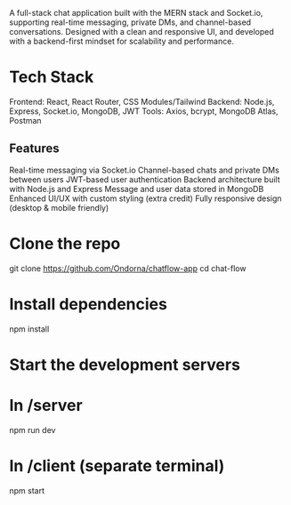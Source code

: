 A full-stack chat application built with the MERN stack and Socket.io, supporting real-time messaging, private DMs, and channel-based conversations.
Designed with a clean and responsive UI, and developed with a backend-first mindset for scalability and performance.
# Tech Stack
Frontend: React, React Router, CSS Modules/Tailwind
Backend: Node.js, Express, Socket.io, MongoDB, JWT
Tools: Axios, bcrypt, MongoDB Atlas, Postman

## Features
Real-time messaging via Socket.io
Channel-based chats and private DMs between users
JWT-based user authentication
Backend architecture built with Node.js and Express
Message and user data stored in MongoDB
Enhanced UI/UX with custom styling (extra credit)
Fully responsive design (desktop & mobile friendly)

# Clone the repo
git clone https://github.com/Ondorna/chatflow-app
cd chat-flow

# Install dependencies
npm install

# Start the development servers
# In /server
npm run dev

# In /client (separate terminal)
npm start